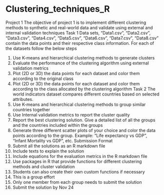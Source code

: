 # Clustering_techniques_R

Project 1
The objective of project 1 is to implement different clustering methods to synthetic and
real-world data and validate using external and internal validation techniques
Task 1
Data sets, “Data1.csv”, “Data2.csv”, “Data3.csv”, “Data4.csv”, “Data5.csv”, “Data6.csv”,
“Data7.csv”, “Data8.csv” contain the data points and their respective class information.
For each of the datasets follow the below steps
1. Use K-means and hierarchical clustering methods to generate clusters
2. Evaluate the performance of the clustering algorithm using external validation
metrics
3. Plot (2D or 3D) the data points for each dataset and color them according to the
original class
4. Plot (2D or 3D) the data points for each dataset and color them according to the
class allocated by the clustering algorithm
Task 2
The world indicators dataset compares different countries based on selected attributes.
1. Use K-means and hierarchical clustering methods to group similar countries
together
2. Use Internal validation metrics to report the cluster quality
3. Report the best clustering solution. Give a detailed list of all the groups and the
countries included within the groups
4. Generate three different scatter plots of your choice and color the data points
according to the group. Example: “Life expectancy vs GDP”, “Infant Mortality vs
GDP”, etc.
Submission Format
1. Submit all the solutions as an R markdown file
2. Include texts to explain the solution
3. Include equations for the evaluation metrics in the R markdown file
4. Use packages in R that provide functions for different clustering methods and
cluster validation
5. Students can also create their own custom functions if necessary
6. This is a group effort
7. Only one member from each group needs to submit the solution
8. Submit the solution by Nov 24
